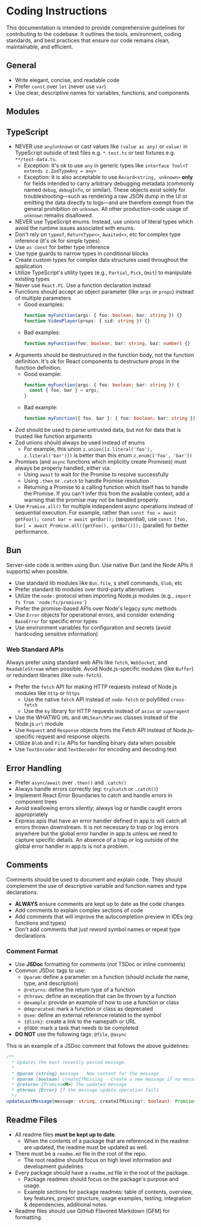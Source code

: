 # Coding Instructions

This documentation is intended to provide comprehensive guidelines for contributing to the codebase.
It outlines the tools, environment, coding standards, and best practices that ensure our code
remains clean, maintainable, and efficient.

## General

- Write elegant, concise, and readable code
- Prefer `const` over `let` (never use `var`)
- Use clear, descriptive names for variables, functions, and components

## Modules

## TypeScript

- NEVER use `any`/`unknown` or cast values like `(value as any)` or `value!` in TypeScript outside of test files e.g. `*.test.ts` or test fixtures e.g. `**/test-data.ts`.
  - Exception: It's ok to use `any` in generic types like `interface Tool<T extends z.ZodTypeAny = any>`
  - Exception: It is also acceptable to use `Record<string, unknown>` **only** for fields intended to carry arbitrary debugging metadata (commonly named `debug`, `debugInfo`, or similar). These objects exist solely for troubleshooting—such as rendering a raw JSON dump in the UI or emitting the data directly to logs—and are therefore exempt from the general prohibition on `unknown`. All other production-code usage of `unknown` remains disallowed.
- NEVER use TypeScript enums. Instead, use unions of literal types which avoid the runtime issues associated with enums.
- Don't rely on `typeof`, `ReturnType<>`, `Awaited<>`, etc for complex type inference (it's ok for simple types)
- Use `as const` for better type inference
- Use type guards to narrow types in conditional blocks
- Create custom types for complex data structures used throughout the application
- Utilize TypeScript's utility types (e.g., `Partial`, `Pick`, `Omit`) to manipulate existing types
- Never use `React.FC`. Use a function declaration instead
- Functions should accept an object parameter (like `args` or `props`) instead of multiple parameters
  - Good examples:
    ```ts
    function myFunction(args: { foo: boolean; bar: string }) {}
    function VideoPlayer(props: { sid: string }) {}
    ```
  - Bad examples:
    ```ts
    function myFunction(foo: boolean, bar: string, baz: number) {}
    ```
- Arguments should be destructured in the function body, not the function definition. It's ok for React components to destructure props in the function definition.
  - Good example:
    ```ts
    function myFunction(args: { foo: boolean; bar: string }) {
      const { foo, bar } = args;
    }
    ```
  - Bad example:
    ```ts
    function myFunction({ foo, bar }: { foo: boolean; bar: string });
    ```
- Zod should be used to parse untrusted data, but not for data that is trusted like function arguments
- Zod unions should always be used instead of enums
  - For example, this union `z.union([z.literal('foo'), z.literal('bar')])` is better than this enum `z.enum(['foo', 'bar'])`
- Promises (and `async` functions which implicitly create Promises) must always be properly handled, either via:
  - Using `await` to wait for the Promise to resolve successfully
  - Using `.then` or `.catch` to handle Promise resolution
  - Returning a Promise to a calling function which itself has to handle the Promise. If you can't infer this from the available context, add a warning that the promise may not be handled properly.
- Use `Promise.all()` for multiple independent async operations instead of sequential execution. For example, rather than `const foo = await getFoo(); const bar = await getBar();` (sequential), use `const [foo, bar] = await Promise.all([getFoo(), getBar()]);` (parallel) for better performance.

## Bun

Server-side code is written using Bun. Use native Bun (and the Node APIs it supports) when possible.

- Use standard lib modules like `Bun.file`, `$` shell commands, `Glob`, etc
- Prefer standard lib modules over third-party alternatives
- Utilize the `node:` protocol when importing Node.js modules (e.g., `import fs from 'node:fs/promises'`)
- Prefer the promise-based APIs over Node's legacy sync methods
- Use `Error` objects for operational errors, and consider extending `BaseError` for specific error types
- Use environment variables for configuration and secrets (avoid hardcoding sensitive information)

### Web Standard APIs

Always prefer using standard web APIs like `fetch`, `WebSocket`, and `ReadableStream` when possible. Avoid Node.js-specific modules (like `Buffer`) or redundant libraries (like `node-fetch`).

- Prefer the `fetch` API for making HTTP requests instead of Node.js modules like `http` or `https`
  - Use the native `fetch` API instead of `node-fetch` or polyfilled `cross-fetch`
  - Use the `ky` library for HTTP requests instead of `axios` or `superagent`
- Use the WHATWG `URL` and `URLSearchParams` classes instead of the Node.js `url` module
- Use `Request` and `Response` objects from the Fetch API instead of Node.js-specific request and response objects
- Utilize `Blob` and `File` APIs for handling binary data when possible
- Use `TextEncoder` and `TextDecoder` for encoding and decoding text

## Error Handling

- Prefer `async`/`await` over `.then()` and `.catch()`
- Always handle errors correctly (eg: `try`/`catch` or `.catch()`)
- Implement React Error Boundaries to catch and handle errors in component trees
- Avoid swallowing errors silently; always log or handle caught errors appropriately
- Express apis that have an error handler defined in app.ts will catch all errors thrown downstream. It is not necessary to trap or log errors anywhere but the global error handler in app.ts unless we need to capture specific details. An absence of a trap or log outside of the global error handler in app.ts is not a problem.

## Comments

Comments should be used to document and explain code. They should complement the use of descriptive variable and function names and type declarations.

- **ALWAYS** ensure comments are kept up to date as the code changes
- Add comments to explain complex sections of code
- Add comments that will improve the autocompletion preview in IDEs (eg: functions and types)
- Don't add comments that just reword symbol names or repeat type declarations

### Comment Format

- Use **JSDoc** formatting for comments (not TSDoc or inline comments)
- Common JSDoc tags to use:
  - `@param`: define a parameter on a function (should include the name, type, and description)
  - `@returns`: define the return type of a function
  - `@throws`: define an exception that can be thrown by a function
  - `@example`: provide an example of how to use a function or class
  - `@deprecated`: mark a function or class as deprecated
  - `@see`: define an external reference related to the symbol
  - `{@link}`: create a link to the namepath or URL
  - `@TODO`: mark a task that needs to be completed
- **DO NOT** use the following tags: `@file`, `@async`

This is an example of a JSDoc comment that follows the above guidelines:

```ts
/**
  * Updates the most recently posted message.
  *
  * @param {string} message - New content for the message
  * @param [boolean] createIfMissing - Create a new message if no messages have been posted yet
  * @returns {Promise<M>} The updated message
  * @throws {Error} If the message update operation fails
  */
updateLastMessage(message: string, createIfMissing?: boolean): Promise<M>;
```

## Readme Files

- All readme files **must be kept up to date**.
  - When the contents of a package that are referenced in the readme are updated, the readme must be updated as well.
- There must be a `readme.md` file in the root of the repo.
  - The root readme should focus on high level information and development guidelines.
- Every package should have a `readme.md` file in the root of the package.
  - Package readmes should focus on the package's purpose and usage.
  - Example sections for package readmes: table of contents, overview, key features, project structure, usage examples, testing, integration & dependencies, additional notes.
- Readme files should use GitHub Flavored Markdown (GFM) for formatting.
